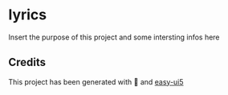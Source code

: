 # lyrics
Insert the purpose of this project and some intersting infos here


## Credits
This project has been generated with 💙 and [easy-ui5](https://github.com/SAP)
